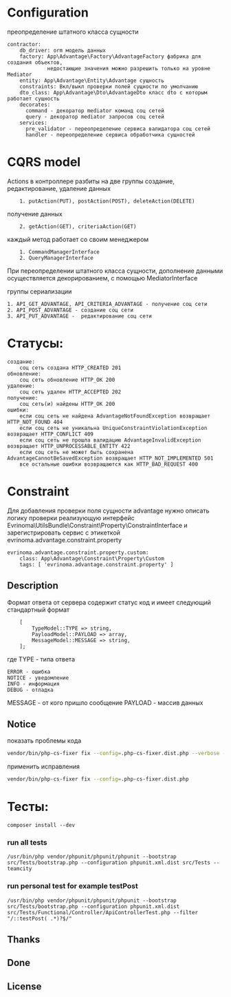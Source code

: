 # Configuration

преопределение штатного класса сущности

    contractor:
        db_driver: orm модель данных
        factory: App\Advantage\Factory\AdvantageFactory фабрика для создания объектов,
                 недостающие значения можно разрешить только на уровне Mediator
        entity: App\Advantage\Entity\Advantage сущность
        constraints: Вкл/выкл проверки полей сущности по умолчанию 
        dto_class: App\Advantage\Dto\AdvantageDto класс dto с которым работает сущность
        decorates:
          command - декоратор mediator команд соц сетей 
          query - декоратор mediator запросов соц сетей
        services:
          pre_validator - переопределение сервиса валидатора соц сетей
          handler - переопределение сервиса обработчика сущностей

# CQRS model

Actions в контроллере разбиты на две группы
создание, редактирование, удаление данных

        1. putAction(PUT), postAction(POST), deleteAction(DELETE)
получение данных

        2. getAction(GET), criteriaAction(GET)

каждый метод работает со своим менеджером

        1. CommandManagerInterface
        2. QueryManagerInterface

При переопределении штатного класса сущности, дополнение данными осуществляется декорированием, с помощью MediatorInterface


группы  сериализации

    1. API_GET_ADVANTAGE, API_CRITERIA_ADVANTAGE - получение соц сети
    2. API_POST_ADVANTAGE - создание соц сети
    3. API_PUT_ADVANTAGE -  редактирование соц сети

# Статусы:

    создание:
        соц сеть создана HTTP_CREATED 201
    обновление:
        соц сеть обновление HTTP_OK 200
    удаление:
        соц сеть удален HTTP_ACCEPTED 202
    получение:
        соц сеть(и) найдены HTTP_OK 200
    ошибки:
        если соц сеть не найдена AdvantageNotFoundException возвращает HTTP_NOT_FOUND 404
        если соц сеть не уникальна UniqueConstraintViolationException возвращает HTTP_CONFLICT 409
        если соц сеть не прошла валидацию AdvantageInvalidException возвращает HTTP_UNPROCESSABLE_ENTITY 422
        если соц сеть не может быть сохранена AdvantageCannotBeSavedException возвращает HTTP_NOT_IMPLEMENTED 501
        все остальные ошибки возвращаются как HTTP_BAD_REQUEST 400

# Constraint

Для добавления проверки поля сущности advantage нужно описать логику проверки реализующую интерфейс Evrinoma\UtilsBundle\Constraint\Property\ConstraintInterface и зарегистрировать сервис с этикеткой evrinoma.advantage.constraint.property

    evrinoma.advantage.constraint.property.custom:
        class: App\Advantage\Constraint\Property\Custom
        tags: [ 'evrinoma.advantage.constraint.property' ]

## Description
Формат ответа от сервера содержит статус код и имеет следующий стандартный формат
```text
    [
        TypeModel::TYPE => string,
        PayloadModel::PAYLOAD => array,
        MessageModel::MESSAGE => string,
    ];
```
где
TYPE - типа ответа

    ERROR - ошибка
    NOTICE - уведомление
    INFO - информация
    DEBUG - отладка

MESSAGE - от кого пришло сообщение
PAYLOAD - массив данных

## Notice

показать проблемы кода

```bash
vendor/bin/php-cs-fixer fix --config=.php-cs-fixer.dist.php --verbose --diff --dry-run
```

применить исправления

```bash
vendor/bin/php-cs-fixer fix --config=.php-cs-fixer.dist.php
```

# Тесты:

    composer install --dev

### run all tests

    /usr/bin/php vendor/phpunit/phpunit/phpunit --bootstrap src/Tests/bootstrap.php --configuration phpunit.xml.dist src/Tests --teamcity

### run personal test for example testPost

    /usr/bin/php vendor/phpunit/phpunit/phpunit --bootstrap src/Tests/bootstrap.php --configuration phpunit.xml.dist src/Tests/Functional/Controller/ApiControllerTest.php --filter "/::testPost( .*)?$/" 

## Thanks

## Done

## License

   